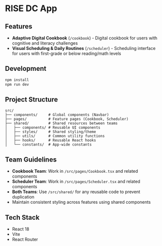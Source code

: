 # RISE DC App

## Features

- **Adaptive Digital Cookbook** (`/cookbook`) - Digital cookbook for users with cognitive and literacy challenges
- **Visual Scheduling & Daily Routines** (`/scheduler`) - Scheduling interface for users with first-grade or below reading/math levels

## Development

```bash
npm install
npm run dev
```

## Project Structure

```
src/
├── components/     # Global components (Navbar)
├── pages/          # Feature pages (Cookbook, Scheduler)
├── shared/         # Shared resources between teams
│   ├── components/ # Reusable UI components
│   ├── styles/     # Shared styling/theme
│   ├── utils/      # Common utility functions
│   ├── hooks/      # Reusable React hooks
│   └── constants/  # App-wide constants
```

## Team Guidelines

- **Cookbook Team**: Work in `/src/pages/Cookbook.tsx` and related components
- **Scheduler Team**: Work in `/src/pages/Scheduler.tsx` and related components
- **Both Teams**: Use `/src/shared/` for any reusable code to prevent duplication
- Maintain consistent styling across features using shared components

## Tech Stack

- React 18
- Vite
- React Router

